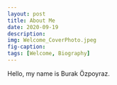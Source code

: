 ```yaml
---
layout: post
title: About Me
date: 2020-09-19
description: 
img: Welcome_CoverPhoto.jpeg
fig-caption: 
tags: [Welcome, Biography]
---
```


Hello, my name is Burak Özpoyraz.

